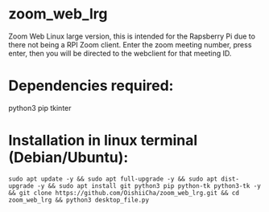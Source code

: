 # zoom_web_lrg
Zoom Web Linux large version, this is intended for the Rapsberry Pi due to there not being a RPI Zoom client. 
Enter the zoom meeting number, press enter, then you will be directed to the webclient for that meeting ID.

# Dependencies required:
python3
pip
tkinter

# Installation in linux terminal (Debian/Ubuntu):
```
sudo apt update -y && sudo apt full-upgrade -y && sudo apt dist-upgrade -y && sudo apt install git python3 pip python-tk python3-tk -y && git clone https://github.com/OishiiCha/zoom_web_lrg.git && cd zoom_web_lrg && python3 desktop_file.py
```
